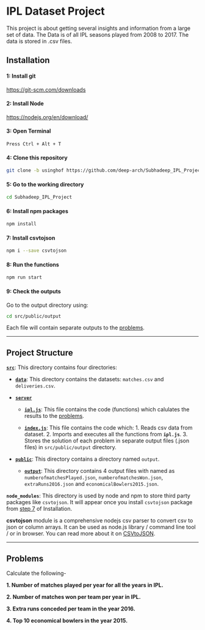 # IPL Dataset Project


This project is about getting several insights and information from a large set of data. The Data is of all IPL seasons played from 2008 to 2017. The data is stored in .csv files.

## Installation



#### 1: Install git

<https://git-scm.com/downloads>




#### 2: Install Node

<https://nodejs.org/en/download/>



#### 3: Open Terminal

```
Press Ctrl + Alt + T
```


#### 4: Clone this repository


```sh
git clone -b usinghof https://github.com/deep-arch/Subhadeep_IPL_Project.git
```



#### 5: Go to the working directory

```sh
cd Subhadeep_IPL_Project
```



#### 6: Install npm packages

```sh
npm install
```



#### 7: Install csvtojson

```sh
npm i --save csvtojson
```



#### 8: Run the functions

```sh
npm run start
```



#### 9: Check the outputs

Go to the output directory using:

```sh
cd src/public/output
```

Each file will contain separate outputs to the [problems](#problems).



---

## Project Structure


[**`src`**](/src): This directory contains four directories:

- [**`data`**](/src/data): This directory contains the datasets: `matches.csv` and `deliveries.csv`.

- [**`server`**](/src/server)
    - [**`ipl.js`**](/src/server/ipl.js): This file contains the code (functions) which calulates the results to the [problems](#problems).

    - [**`index.js`**](/src/server/index.js): This file contains the code which: 1. Reads csv data from dataset. 2. Imports and executes all the functions from **`ipl.js`**. 3. Stores the solution of each problem in separate output files (.json files) in `src/public/output` directory.

- [**`public`**](/src/public): This directory contains a directory named `output`.

    - [**`output`**](/src/public/output): This directory contains 4 output files with named as `numberofmatchesPlayed.json`, `numberofmatchesWon.json`, `extraRuns2016.json` and `economicalBowlers2015.json`.


**`node_modules`**: This directory is used by node and npm to store third party packages like `csvtojson`. It will appear once you install `csvtojson` package from [step 7](#7-install-csvtojson) of Installation.


**csvtojson** module is a comprehensive nodejs csv parser to convert csv to json or column arrays. 
It can be used as node.js library / command line tool / or in browser. 
You can read more about it on [CSVtoJSON](https://www.npmjs.com/package/csvtojson).


---

## Problems


Calculate the following-

**1. Number of matches played per year for all the years in IPL.**

**2. Number of matches won per team per year in IPL.**

**3. Extra runs conceded per team in the year 2016.**

**4. Top 10 economical bowlers in the year 2015.**
